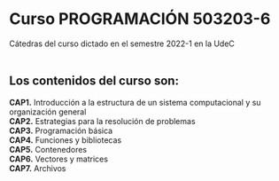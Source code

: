 # Curso PROGRAMACIÓN 503203-6
Cátedras del curso dictado en el semestre 2022-1 en la UdeC <br/><br/>

## Los contenidos del curso son:

<b>CAP1.</b> Introducción a la estructura de un sistema computacional y su organización general <br/>
<b>CAP2.</b> Estrategias para la resolución de problemas <br/>
<b>CAP3.</b> Programación básica <br/>
<b>CAP4.</b> Funciones y bibliotecas <br/>
<b>CAP5.</b> Contenedores <br/>
<b>CAP6.</b> Vectores y matrices <br/>
<b>CAP7.</b> Archivos
